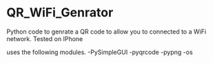 # QR_WiFi_Genrator
Python code to genrate a QR code to allow you to connected to a WiFi network.
Tested on IPhone

uses the following  modules. 
-PySimpleGUI
-pyqrcode
-pypng
-os

